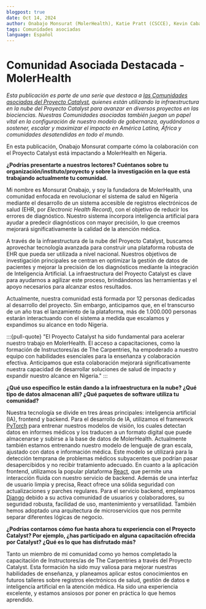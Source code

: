 ```yaml
---
blogpost: true
date: Oct 14, 2024
author: Onabajo Monsurat (MolerHealth), Katie Pratt (CSCCE), Kevin Cabana, (MetaDocencia), Sabrina López (MetaDocencia)
tags: Comunidades asociadas
language: Español
---
```


# Comunidad Asociada Destacada - MolerHealth

*Esta publicación es parte de una serie que destaca a [las Comunidades asociadas del Proyecto Catalyst](../current-community-partners.md), quienes están utilizando la infraestructura en la nube del Proyecto Catalyst para avanzar en diversos proyectos en las biociencias. Nuestras Comunidades asociadas también juegan un papel vital en la configuración de nuestro modelo de gobernanza, ayudándonos a sostener, escalar y maximizar el impacto en América Latina, África y comunidades desatendidas en todo el mundo.*

En esta publicación, Onabajo Monsurat comparte cómo la colaboración con el Proyecto Catalyst está impactando a MolerHealth en Nigeria.

**¿Podrías presentarte a nuestros lectores? Cuéntanos sobre tu organización/instituto/proyecto y sobre la investigación en la que está trabajando actualmente tu comunidad.**

Mi nombre es Monsurat Onabajo, y soy la fundadora de MolerHealth, una comunidad enfocada en revolucionar el sistema de salud en Nigeria mediante el desarrollo de un sistema accesible de registros electrónicos de salud (EHR, por _Electronic Health Record_), con el objetivo de reducir los errores de diagnóstico. Nuestro sistema incorpora inteligencia artificial para ayudar a predecir diagnósticos con mayor precisión, lo que creemos mejorará significativamente la calidad de la atención médica.

A través de la infraestructura de la nube del Proyecto Catalyst, buscamos aprovechar tecnología avanzada para construir una plataforma robusta de EHR que pueda ser utilizada a nivel nacional. Nuestros objetivos de investigación principales se centran en optimizar la gestión de datos de pacientes y mejorar la precisión de los diagnósticos mediante la integración de Inteligencia Artificial. La infraestructura del Proyecto Catalyst es clave para ayudarnos a agilizar este proceso, brindándonos las herramientas y el apoyo necesarios para alcanzar estos resultados.

Actualmente, nuestra comunidad está formada por 12 personas dedicadas al desarrollo del proyecto. Sin embargo, anticipamos que, en el transcurso de un año tras el lanzamiento de la plataforma, más de 1.000.000 personas estarán interactuando con el sistema a medida que escalamos y expandimos su alcance en todo Nigeria.

:::{pull-quote}
"El Proyecto Catalyst ha sido fundamental para acelerar nuestro trabajo en MolerHealth. El acceso a capacitaciones, como la formación de Instructores/as de The Carpentries, ha empoderado a nuestro equipo con habilidades esenciales para la enseñanza y colaboración efectiva. Anticipamos que esta colaboración mejorará significativamente nuestra capacidad de desarrollar soluciones de salud de impacto y expandir nuestro alcance en Nigeria."
:::

**¿Qué uso específico le están dando a la infraestructura en la nube? ¿Qué tipo de datos almacenan allí? ¿Qué paquetes de software utiliza tu comunidad?**

Nuestra tecnología se divide en tres áreas principales: inteligencia artificial (IA), frontend y backend. Para el desarrollo de IA, utilizamos el framework [PyTorch](https://pytorch.org/) para entrenar nuestros modelos de visión, los cuales detectan datos en informes médicos y los traducen a un formato digital que puede almacenarse y subirse a la base de datos de MolerHealth. Actualmente también estamos entrenando nuestro modelo de lenguaje de gran escala, ajustado con datos e información médica. Este modelo se utilizará para la detección temprana de problemas médicos subyacentes que podrían pasar desapercibidos y no recibir tratamiento adecuado. En cuanto a la aplicación frontend, utilizamos la popular plataforma [React](https://react.dev/), que permite una interacción fluida con nuestro servicio de backend. Además de una interfaz de usuario limpia y precisa, React ofrece una sólida seguridad con actualizaciones y parches regulares. Para el servicio backend, empleamos [Django](https://www.djangoproject.com/) debido a su activa comunidad de usuarios y colaboradores, su seguridad robusta, facilidad de uso, mantenimiento y versatilidad. También hemos adoptado una arquitectura de microservicios que nos permite separar diferentes lógicas de negocio.

**¿Podrías contarnos cómo fue hasta ahora tu experiencia con el Proyecto Catalyst? Por ejemplo, ¿has participado en alguna capacitación ofrecida por Catalyst? ¿Qué es lo que has disfrutado más?**

Tanto un miembro de mi comunidad como yo hemos completado la capacitación de Instructores/as de The Carpentries a través del Proyecto Catalyst. Esta formación ha sido muy valiosa para mejorar nuestras habilidades de enseñanza, y planeamos aplicar estos conocimientos en futuros talleres sobre registros electrónicos de salud, gestión de datos e inteligencia artificial en la atención médica. Ha sido una experiencia excelente, y estamos ansiosos por poner en práctica lo que hemos aprendido.
